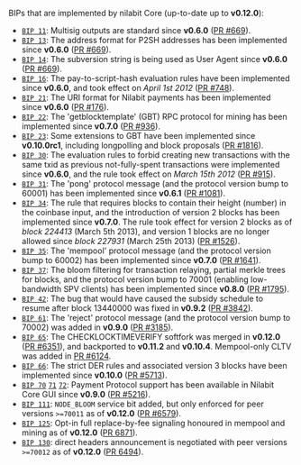 BIPs that are implemented by nilabit Core (up-to-date up to **v0.12.0**):

* [`BIP 11`](https://github.com/nilabit/bips/blob/master/bip-0011.mediawiki): Multisig outputs are standard since **v0.6.0** ([PR #669](https://github.com/nilabit/nilabit/pull/669)).
* [`BIP 13`](https://github.com/nilabit/bips/blob/master/bip-0013.mediawiki): The address format for P2SH addresses has been implemented since **v0.6.0** ([PR #669](https://github.com/nilabit/nilabit/pull/669)).
* [`BIP 14`](https://github.com/nilabit/bips/blob/master/bip-0014.mediawiki): The subversion string is being used as User Agent since **v0.6.0** ([PR #669](https://github.com/nilabit/nilabit/pull/669)).
* [`BIP 16`](https://github.com/nilabit/bips/blob/master/bip-0016.mediawiki): The pay-to-script-hash evaluation rules have been implemented since **v0.6.0**, and took effect on *April 1st 2012* ([PR #748](https://github.com/nilabit/nilabit/pull/748)).
* [`BIP 21`](https://github.com/nilabit/bips/blob/master/bip-0021.mediawiki): The URI format for Nilabit payments has been implemented since **v0.6.0** ([PR #176](https://github.com/nilabit/nilabit/pull/176)).
* [`BIP 22`](https://github.com/nilabit/bips/blob/master/bip-0022.mediawiki): The 'getblocktemplate' (GBT) RPC protocol for mining has been implemented since **v0.7.0** ([PR #936](https://github.com/nilabit/nilabit/pull/936)).
* [`BIP 23`](https://github.com/nilabit/bips/blob/master/bip-0023.mediawiki): Some extensions to GBT have been implemented since **v0.10.0rc1**, including longpolling and block proposals ([PR #1816](https://github.com/nilabit/nilabit/pull/1816)).
* [`BIP 30`](https://github.com/nilabit/bips/blob/master/bip-0030.mediawiki): The evaluation rules to forbid creating new transactions with the same txid as previous not-fully-spent transactions were implemented since **v0.6.0**, and the rule took effect on *March 15th 2012* ([PR #915](https://github.com/nilabit/nilabit/pull/915)).
* [`BIP 31`](https://github.com/nilabit/bips/blob/master/bip-0031.mediawiki): The 'pong' protocol message (and the protocol version bump to 60001) has been implemented since **v0.6.1** ([PR #1081](https://github.com/nilabit/nilabit/pull/1081)).
* [`BIP 34`](https://github.com/nilabit/bips/blob/master/bip-0034.mediawiki): The rule that requires blocks to contain their height (number) in the coinbase input, and the introduction of version 2 blocks has been implemented since **v0.7.0**. The rule took effect for version 2 blocks as of *block 224413* (March 5th 2013), and version 1 blocks are no longer allowed since *block 227931* (March 25th 2013) ([PR #1526](https://github.com/nilabit/nilabit/pull/1526)).
* [`BIP 35`](https://github.com/nilabit/bips/blob/master/bip-0035.mediawiki): The 'mempool' protocol message (and the protocol version bump to 60002) has been implemented since **v0.7.0** ([PR #1641](https://github.com/nilabit/nilabit/pull/1641)).
* [`BIP 37`](https://github.com/nilabit/bips/blob/master/bip-0037.mediawiki): The bloom filtering for transaction relaying, partial merkle trees for blocks, and the protocol version bump to 70001 (enabling low-bandwidth SPV clients) has been implemented since **v0.8.0** ([PR #1795](https://github.com/nilabit/nilabit/pull/1795)).
* [`BIP 42`](https://github.com/nilabit/bips/blob/master/bip-0042.mediawiki): The bug that would have caused the subsidy schedule to resume after block 13440000 was fixed in **v0.9.2** ([PR #3842](https://github.com/nilabit/nilabit/pull/3842)).
* [`BIP 61`](https://github.com/nilabit/bips/blob/master/bip-0061.mediawiki): The 'reject' protocol message (and the protocol version bump to 70002) was added in **v0.9.0** ([PR #3185](https://github.com/nilabit/nilabit/pull/3185)).
* [`BIP 65`](https://github.com/nilabit/bips/blob/master/bip-0065.mediawiki): The CHECKLOCKTIMEVERIFY softfork was merged in **v0.12.0** ([PR #6351](https://github.com/nilabit/nilabit/pull/6351)), and backported to **v0.11.2** and **v0.10.4**. Mempool-only CLTV was added in [PR #6124](https://github.com/nilabit/nilabit/pull/6124).
* [`BIP 66`](https://github.com/nilabit/bips/blob/master/bip-0066.mediawiki): The strict DER rules and associated version 3 blocks have been implemented since **v0.10.0** ([PR #5713](https://github.com/nilabit/nilabit/pull/5713)).
* [`BIP 70`](https://github.com/nilabit/bips/blob/master/bip-0070.mediawiki) [`71`](https://github.com/nilabit/bips/blob/master/bip-0071.mediawiki) [`72`](https://github.com/nilabit/bips/blob/master/bip-0072.mediawiki): Payment Protocol support has been available in Nilabit Core GUI since **v0.9.0** ([PR #5216](https://github.com/nilabit/nilabit/pull/5216)).
* [`BIP 111`](https://github.com/nilabit/bips/blob/master/bip-0111.mediawiki): `NODE_BLOOM` service bit added, but only enforced for peer versions `>=70011` as of **v0.12.0** ([PR #6579](https://github.com/nilabit/nilabit/pull/6579)).
* [`BIP 125`](https://github.com/nilabit/bips/blob/master/bip-0125.mediawiki): Opt-in full replace-by-fee signaling honoured in mempool and mining as of **v0.12.0** ([PR 6871](https://github.com/nilabit/nilabit/pull/6871)).
* [`BIP 130`](https://github.com/nilabit/bips/blob/master/bip-0130.mediawiki): direct headers announcement is negotiated with peer versions `>=70012` as of **v0.12.0** ([PR 6494](https://github.com/nilabit/nilabit/pull/6494)).
